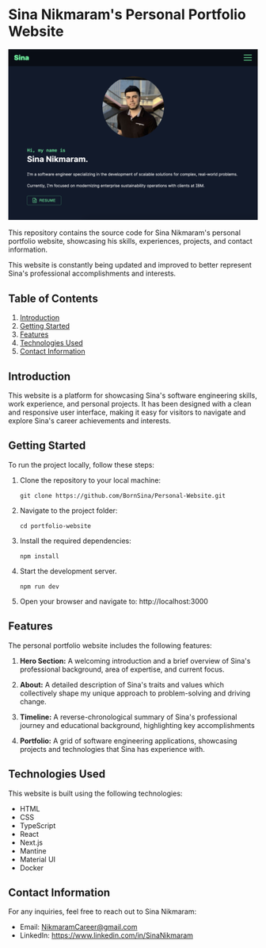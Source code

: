 # Sina Nikmaram's Personal Portfolio Website

![Sina's Portfolio Screenshot](./public/assets/images/Sina-Portfolio-Screenshot.png)

This repository contains the source code for Sina Nikmaram's personal portfolio website, showcasing his skills, experiences, projects, and contact information.

This website is constantly being updated and improved to better represent Sina's professional accomplishments and interests.

## Table of Contents

1. [Introduction](#introduction)
2. [Getting Started](#getting-started)
3. [Features](#features)
4. [Technologies Used](#technologies-used)
5. [Contact Information](#contact-information)

## Introduction

This website is a platform for showcasing Sina's software engineering skills, work experience, and personal projects. It has been designed with a clean and responsive user interface, making it easy for visitors to navigate and explore Sina's career achievements and interests.

## Getting Started

To run the project locally, follow these steps:

1.  Clone the repository to your local machine:

        git clone https://github.com/BornSina/Personal-Website.git

2.  Navigate to the project folder:

        cd portfolio-website

3.  Install the required dependencies:

        npm install

4.  Start the development server.

        npm run dev

5.  Open your browser and navigate to: http://localhost:3000

## Features

The personal portfolio website includes the following features:

1. **Hero Section:** A welcoming introduction and a brief overview of Sina's professional background, area of expertise, and current focus.

2. **About:** A detailed description of Sina's traits and values which collectively shape my unique approach to problem-solving and driving change.

3. **Timeline:** A reverse-chronological summary of Sina's professional journey and educational background, highlighting key accomplishments

4. **Portfolio:** A grid of software engineering applications, showcasing projects and technologies that Sina has experience with.

## Technologies Used

This website is built using the following technologies:

- HTML
- CSS
- TypeScript
- React
- Next.js
- Mantine
- Material UI
- Docker

## Contact Information

For any inquiries, feel free to reach out to Sina Nikmaram:

- Email: NikmaramCareer@gmail.com
- LinkedIn: https://www.linkedin.com/in/SinaNikmaram
